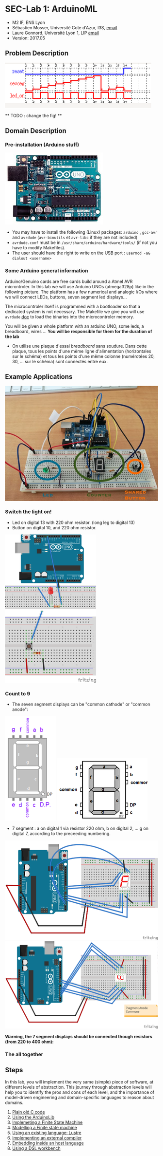 # SEC-Lab 1: ArduinoML

  * M2 IF, ENS Lyon
  * Sébastien Mosser, Université Cote d'Azur, I3S, [email](mailto:mosser@i3s.unice.fr)
  * Laure Gonnord, Université Lyon 1, LIP [email](mailto:laure.gonnord@ens-lyon.fr)
  * Version: 2017.05

## Problem Description

![Expected behavior](figs/demochrono.png)

** TODO : change the fig! **

## Domain Description

### Pre-installation (Arduino stuff)

![Arduino Uno Platform](figs/arduino-uno-dip-rev3.jpg)

  * You may have to install the following (Linux) packages: `arduino` ,
`gcc-avr` and `avrdude` (`avr-binutils` et `avr-libc` if they are not included)
  * `avrdude.conf` must be in `/usr/share/arduino/hardware/tools/` (if not you have to modify Makefiles).
  * The user should have the right to write on  the USB port : 
`usermod -aG dialout <username>`

### Some Arduino general information

Arduino/Genuino cards are free cards build around a Atmel AVR
microntroler. In this lab we will use  Arduino UNOs (atmega328p) like
in the following picture. The platform has a few numerical and
analogic I/Os where we will connect LEDs, buttons, seven segment led
displays...

The microcontroler itself is programmed with a bootloader so that a dedicated
system is not necessary. The Makefile we give you will use   `avrdude`
[doc](http://www.nongnu.org/avrdude/) to load the binaries into the
microcontroler memory.

You will be given a whole platform with an arduino UNO, some leds, a
breadboard, wires ... **You will be responsible for them for the
duration of the lab**

*  On utilise une plaque d'essai *breadboard* sans
  soudure. Dans cette plaque, 
  tous les points d'une même ligne d'alimentation (horizontales sur le
  schéma) et tous les points d'une même colonne (numérotées 20, 30,
  ... sur le schéma) sont connectés entre eux.


## Example Applications

![Arduino Uno Platform](figs/montage.jpg)


### Switch the light on!

* Led on digital 13 with 220 ohm resistor. (long leg to digital 13) 
* Button on digital 10, and 220 ohm resistor.

![Arduino Uno + Led on Port Digital 13](figs/p-led_schema1_port13_cut.png)
![Button on Port Digital 10](figs/p-boutonpoussoir_arduino.png)


### Count to 9

* The seven segment displays can be "common cathode" or "common anode":

![7 seg Common Cathode interface](figs/numerotation_7segvertical_CC.png)
![7 seg Common Anode interface](figs/numerotation_7seghorizontal_AC.png)

* 7 segment : a on digital 1 via resistor 220 ohm, b on digital 2, ...
  g on digital 7, according to the preceeding numbering.

![Arduino Uno + 7 seg Common Cathode](figs/7SegmentCC_bb.png)
![Arduino Uno + 7 seg Common Anode](figs/7SegmentAC_bb.png)


**Warning, the 7 segment displays should be connected though resistors
(from 220 to 400 ohm):**


### The all together



## Steps

In this lab, you will implement the very same (simple) piece of software, at different levels of abstraction. This journey through abstraction levels will help you to identify the pros and cons of each level, and the importance of model-driven engineering and domain-specific languages to reason about domains.

  1. [Plain old C code](https://github.com/mosser/sec-labs/blob/master/lab_1/step_1.md)
  2. [Using the ArduinoLib](https://github.com/mosser/sec-labs/blob/master/lab_1/step_2.md)
  3. [Implemeting a Finite State Machine](https://github.com/mosser/sec-labs/blob/master/lab_1/step_3.md)
  4. [Modelling a Finite state machine](https://github.com/mosser/sec-labs/blob/master/lab_1/step_4.md)
  5. [Using an existing language: Lustre](https://github.com/mosser/sec-labs/blob/master/lab_1/step_5.md)
  6. [Implementing an external compiler](https://github.com/mosser/sec-labs/blob/master/lab_1/step_6.md)
  7. [Embedding inside an host language](https://github.com/mosser/sec-labs/blob/master/lab_1/step_7.md)
  8. [Using a DSL workbench](https://github.com/mosser/sec-labs/blob/master/lab_1/step_8.md)
